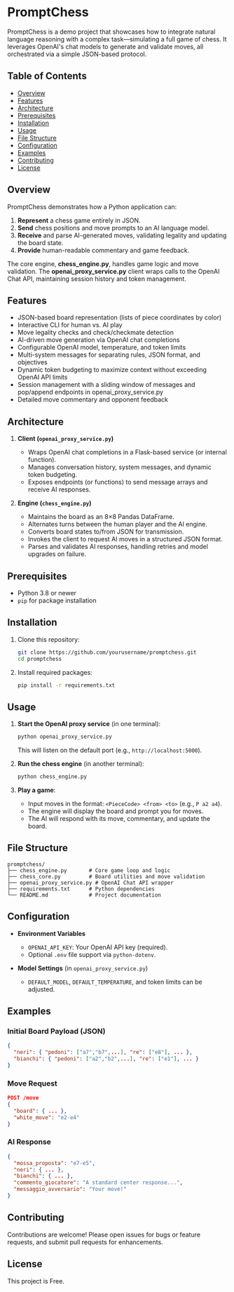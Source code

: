 # PromptChess

PromptChess is a demo project that showcases how to integrate natural language reasoning with a complex task—simulating a full game of chess. It leverages OpenAI's chat models to generate and validate moves, all orchestrated via a simple JSON-based protocol.

## Table of Contents

* [Overview](#overview)
* [Features](#features)
* [Architecture](#architecture)
* [Prerequisites](#prerequisites)
* [Installation](#installation)
* [Usage](#usage)
* [File Structure](#file-structure)
* [Configuration](#configuration)
* [Examples](#examples)
* [Contributing](#contributing)
* [License](#license)

## Overview

PromptChess demonstrates how a Python application can:

1. **Represent** a chess game entirely in JSON.
2. **Send** chess positions and move prompts to an AI language model.
3. **Receive** and parse AI-generated moves, validating legality and updating the board state.
4. **Provide** human-readable commentary and game feedback.

The core engine, **chess\_engine.py**, handles game logic and move validation. The **openai\_proxy\_service.py** client wraps calls to the OpenAI Chat API, maintaining session history and token management.

## Features

* JSON-based board representation (lists of piece coordinates by color)
* Interactive CLI for human vs. AI play
* Move legality checks and check/checkmate detection
* AI-driven move generation via OpenAI chat completions
* Configurable OpenAI model, temperature, and token limits
* Multi-system messages for separating rules, JSON format, and objectives
* Dynamic token budgeting to maximize context without exceeding OpenAI API limits
* Session management with a sliding window of messages and pop/append endpoints in openai_proxy_service.py
* Detailed move commentary and opponent feedback

## Architecture

1. **Client (`openai_proxy_service.py`)**

   * Wraps OpenAI chat completions in a Flask-based service (or internal function).
   * Manages conversation history, system messages, and dynamic token budgeting.
   * Exposes endpoints (or functions) to send message arrays and receive AI responses.

2. **Engine (`chess_engine.py`)**

   * Maintains the board as an 8×8 Pandas DataFrame.
   * Alternates turns between the human player and the AI engine.
   * Converts board states to/from JSON for transmission.
   * Invokes the client to request AI moves in a structured JSON format.
   * Parses and validates AI responses, handling retries and model upgrades on failure.

## Prerequisites

* Python 3.8 or newer
* `pip` for package installation

## Installation

1. Clone this repository:

   ```bash
   git clone https://github.com/yourusername/promptchess.git
   cd promptchess
   ```

2. Install required packages:

   ```bash
   pip install -r requirements.txt
   ```

## Usage

1. **Start the OpenAI proxy service** (in one terminal):

   ```bash
   python openai_proxy_service.py
   ```

   This will listen on the default port (e.g., `http://localhost:5000`).

2. **Run the chess engine** (in another terminal):

   ```bash
   python chess_engine.py
   ```

3. **Play a game**:

   * Input moves in the format: `<PieceCode> <from> <to>` (e.g., `P a2 a4`).
   * The engine will display the board and prompt you for moves.
   * The AI will respond with its move, commentary, and update the board.

## File Structure

```
promptchess/
├── chess_engine.py       # Core game loop and logic
├── chess_core.py         # Board utilities and move validation
├── openai_proxy_service.py # OpenAI Chat API wrapper
├── requirements.txt      # Python dependencies
└── README.md             # Project documentation
```

## Configuration

* **Environment Variables**

  * `OPENAI_API_KEY`: Your OpenAI API key (required).
  * Optional `.env` file support via `python-dotenv`.

* **Model Settings** (in `openai_proxy_service.py`)

  * `DEFAULT_MODEL`, `DEFAULT_TEMPERATURE`, and token limits can be adjusted.

## Examples

### Initial Board Payload (JSON)

```json
{
  "neri": { "pedoni": ["a7","b7",...], "re": ["e8"], ... },
  "bianchi": { "pedoni": ["a2","b2",...], "re": ["e1"], ... }
}
```

### Move Request

```json
POST /move
{
  "board": { ... },
  "white_move": "e2-e4"
}
```

### AI Response

```json
{
  "mossa_proposta": "e7-e5",
  "neri": { ... },
  "bianchi": { ... },
  "commento_giocatore": "A standard center response...",
  "messaggio_avversario": "Your move!"
}
```

## Contributing

Contributions are welcome! Please open issues for bugs or feature requests, and submit pull requests for enhancements.

## License

This project is Free.
